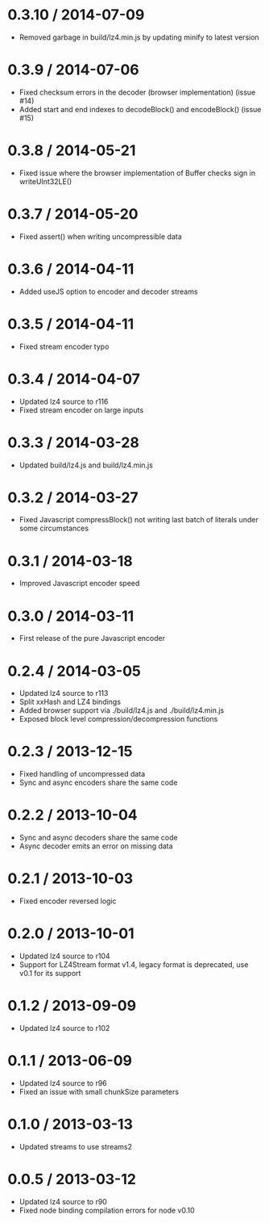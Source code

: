0.3.10 / 2014-07-09
===================

* Removed garbage in build/lz4.min.js by updating minify to latest version

0.3.9 / 2014-07-06
==================

* Fixed checksum errors in the decoder (browser implementation) (issue #14)
* Added start and end indexes to decodeBlock() and encodeBlock() (issue #15)

0.3.8 / 2014-05-21
==================

* Fixed issue where the browser implementation of Buffer checks sign in writeUInt32LE()

0.3.7 / 2014-05-20
==================

* Fixed assert() when writing uncompressible data

0.3.6 / 2014-04-11
==================

* Added useJS option to encoder and decoder streams

0.3.5 / 2014-04-11
==================

* Fixed stream encoder typo

0.3.4 / 2014-04-07
==================

* Updated lz4 source to r116
* Fixed stream encoder on large inputs

0.3.3 / 2014-03-28
==================

* Updated build/lz4.js and build/lz4.min.js

0.3.2 / 2014-03-27
==================

* Fixed Javascript compressBlock() not writing last batch of literals under some circumstances

0.3.1 / 2014-03-18
==================

* Improved Javascript encoder speed

0.3.0 / 2014-03-11
==================

* First release of the pure Javascript encoder

0.2.4 / 2014-03-05
==================

* Updated lz4 source to r113
* Split xxHash and LZ4 bindings
* Added browser support via ./build/lz4.js and ./build/lz4.min.js
* Exposed block level compression/decompression functions

0.2.3 / 2013-12-15
==================

* Fixed handling of uncompressed data
* Sync and async encoders share the same code

0.2.2 / 2013-10-04
==================

* Sync and async decoders share the same code
* Async decoder emits an error on missing data

0.2.1 / 2013-10-03
==================

* Fixed encoder reversed logic

0.2.0 / 2013-10-01
==================

* Updated lz4 source to r104
* Support for LZ4Stream format v1.4, legacy format is deprecated, use v0.1 for its support

0.1.2 / 2013-09-09
==================

* Updated lz4 source to r102

0.1.1 / 2013-06-09
==================

* Updated lz4 source to r96
* Fixed an issue with small chunkSize parameters

0.1.0 / 2013-03-13
==================

* Updated streams to use streams2

0.0.5 / 2013-03-12
==================

* Updated lz4 source to r90
* Fixed node binding compilation errors for node v0.10
